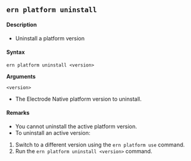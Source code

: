 ## `ern platform uninstall`

#### Description

* Uninstall a platform version  

#### Syntax

`ern platform uninstall <version>`

**Arguments**

`<version>`

* The Electrode Native platform version to uninstall.

#### Remarks

* You cannot uninstall the active platform version.  
* To uninstall an active version:  
1) Switch to a different version using the `ern platform use` command.  
2) Run the `ern platform uninstall <version>` command.

